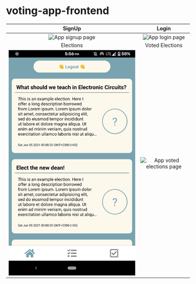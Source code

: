 # voting-app-frontend
SignUp | Login
:-------------------------:|:-------------------------:
![App signup page](./assets/signup.jpg) | ![App login page](./assets/login.jpg)
Elections | Voted Elections
![App elections page](./assets/home.png) | ![App voted elections page](./assets/myVotes.jpg)
